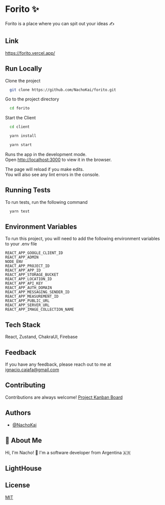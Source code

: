 
# Forito ✨

Forito is a place where you can spit out your ideas ✍️ 


## Link

https://forito.vercel.app/


## Run Locally

Clone the project

```bash
  git clone https://github.com/NachoKai/forito.git
```

Go to the project directory

```bash
  cd forito
```

Start the Client

```bash
  cd client
```
```bash
  yarn install
```
```bash
  yarn start
```

Runs the app in the development mode.  
Open [http://localhost:3000](http://localhost:3000) to view it in the browser.  
  
The page will reload if you make edits.  
You will also see any lint errors in the console. 
## Running Tests

To run tests, run the following command

```bash
  yarn test
```


## Environment Variables

To run this project, you will need to add the following environment variables to your .env file

`REACT_APP_GOOGLE_CLIENT_ID`  
`REACT_APP_ADMIN`  
`NODE_ENV`  
`REACT_APP_PROJECT_ID`  
`REACT_APP_APP_ID`  
`REACT_APP_STORAGE_BUCKET`  
`REACT_APP_LOCATION_ID`  
`REACT_APP_API_KEY`  
`REACT_APP_AUTH_DOMAIN`  
`REACT_APP_MESSAGING_SENDER_ID`  
`REACT_APP_MEASUREMENT_ID`  
`REACT_APP_PUBLIC_URL`  
`REACT_APP_SERVER_URL`  
`REACT_APP_IMAGE_COLLECTION_NAME`  
 
## Tech Stack

React, Zustand, ChakraUI, Firebase

## Feedback

If you have any feedback, please reach out to me at ignacio.caiafa@gmail.com


## Contributing

Contributions are always welcome! [Project Kanban Board](https://github.com/NachoKai/forito/projects/1) 
## Authors

- [@NachoKai](https://www.github.com/NachoKai)


## 🚀 About Me

Hi, I'm Nacho! 👋 I'm a software developer from Argentina 🇦🇷


## LightHouse  


## License

[MIT](https://github.com/NachoKai/forito/blob/main/LICENSE)
